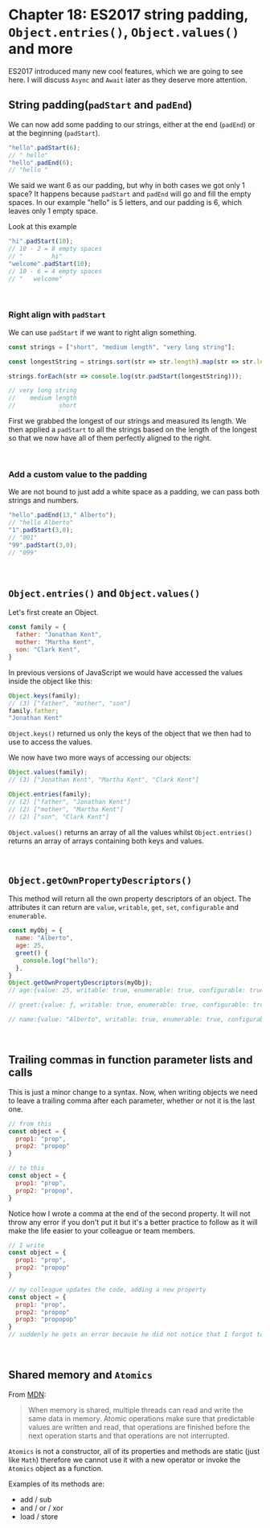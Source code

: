 # Chapter 18: ES2017 string padding, `Object.entries()`, `Object.values()` and more

ES2017 introduced many new cool features, which we are going to see here. I will discuss `Async` and `Await` later as they deserve more attention.

## String padding(`padStart` and `padEnd`)

We can now add some padding to our strings, either at the end (`padEnd`) or at the beginning (`padStart`).

```js
"hello".padStart(6);
// " hello"
"hello".padEnd(6);
// "hello "
```

We said we want 6 as our padding, but why in both cases we got only 1 space?
It happens because `padStart` and `padEnd` will go and fill the empty spaces. In our example "hello" is 5 letters, and our padding is 6, which leaves only 1 empty space.

Look at this example

```js
"hi".padStart(10);
// 10 - 2 = 8 empty spaces
// "        hi"
"welcome".padStart(10);
// 10 - 6 = 4 empty spaces
// "   welcome"
```

&nbsp;

### Right align with `padStart`

We can use `padStart` if we want to right align something.

```js
const strings = ["short", "medium length", "very long string"];

const longestString = strings.sort(str => str.length).map(str => str.length)[0];

strings.forEach(str => console.log(str.padStart(longestString)));

// very long string
//    medium length
//            short
```

First we grabbed the longest of our strings and measured its length. We then applied a `padStart` to all the strings based on the length of the longest so that we now have all of them perfectly aligned to the right.

&nbsp;

### Add a custom value to the padding

We are not bound to just add a white space as a padding, we can pass both strings and numbers.

```js
"hello".padEnd(13," Alberto");
// "hello Alberto"
"1".padStart(3,0);
// "001"
"99".padStart(3,0);
// "099"
```

&nbsp;

## `Object.entries()` and `Object.values()`

Let's first create an Object.

```js
const family = {
  father: "Jonathan Kent",
  mother: "Martha Kent",
  son: "Clark Kent",
}
```

In previous versions of JavaScript we would have accessed the values inside the object like this:

```js
Object.keys(family);
// (3) ["father", "mother", "son"]
family.father;
"Jonathan Kent"
```

`Object.keys()` returned us only the keys of the object that we then had to use to access the values.

We now have two more ways of accessing our objects:

```js
Object.values(family);
// (3) ["Jonathan Kent", "Martha Kent", "Clark Kent"]

Object.entries(family);
// (2) ["father", "Jonathan Kent"]
// (2) ["mother", "Martha Kent"]
// (2) ["son", "Clark Kent"]
```

`Object.values()` returns an array of all the values whilst `Object.entries()` returns an array of arrays containing both keys and values.

&nbsp;

## `Object.getOwnPropertyDescriptors()`

This method will return all the own property descriptors of an object.
The attributes it can return are `value`, `writable`, `get`, `set`, `configurable` and `enumerable`.

``` js
const myObj = {
  name: "Alberto",
  age: 25,
  greet() {
    console.log("hello");
  },
}
Object.getOwnPropertyDescriptors(myObj);
// age:{value: 25, writable: true, enumerable: true, configurable: true}

// greet:{value: ƒ, writable: true, enumerable: true, configurable: true}

// name:{value: "Alberto", writable: true, enumerable: true, configurable: true}
```

&nbsp;

## Trailing commas in function parameter lists and calls

This is just a minor change to a syntax. Now, when writing objects we need to leave a trailing comma after each parameter, whether or not it is the last one.

``` js
// from this
const object = {
  prop1: "prop",
  prop2: "propop"
}

// to this
const object = {
  prop1: "prop",
  prop2: "propop",
}
```

Notice how I wrote a comma at the end of the second property.
It will not throw any error if you don't put it but it's a better practice to follow as it will make the life easier to your colleague or team members.

```js
// I write
const object = {
  prop1: "prop",
  prop2: "propop"
}

// my colleague updates the code, adding a new property
const object = {
  prop1: "prop",
  prop2: "propop"
  prop3: "propopop"
}
// suddenly he gets an error because he did not notice that I forgot to leave a comma at the end of the last parameter.
```


&nbsp;

## Shared memory and `Atomics`

From [MDN](https://developer.mozilla.org/en-US/docs/Web/JavaScript/Reference/Global_Objects/Atomics):

> When memory is shared, multiple threads can read and write the same data in memory. Atomic operations make sure that predictable values are written and read, that operations are finished before the next operation starts and that operations are not interrupted.

`Atomics` is not a constructor, all of its properties and methods are static (just like `Math`) therefore we cannot use it with a new operator or invoke the `Atomics` object as a function.

Examples of its methods are:

- add / sub
- and / or / xor
- load / store
